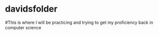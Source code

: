 # davidsfolder
#This is where I will be practicing and trying to get my proficiency back in computer science 
